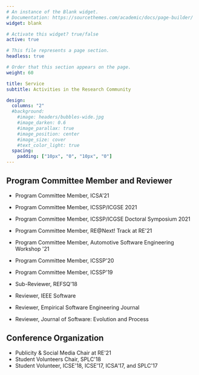 ```yaml
---
# An instance of the Blank widget.
# Documentation: https://sourcethemes.com/academic/docs/page-builder/
widget: blank

# Activate this widget? true/false
active: true

# This file represents a page section.
headless: true

# Order that this section appears on the page.
weight: 60

title: Service
subtitle: Activities in the Research Community

design:
  columns: "2"
  #background:
    #image: headers/bubbles-wide.jpg
    #image_darken: 0.6
    #image_parallax: true
    #image_position: center
    #image_size: cover
    #text_color_light: true
  spacing:
    padding: ["10px", "0", "10px", "0"]
---
```

## Program Committee Member and Reviewer
* Program Committee Member, ICSA'21
* Program Committee Member, ICSSP/ICGSE 2021
* Program Committee Member, ICSSP/ICGSE Doctoral Symposium 2021
* Program Committee Member, RE@Next! Track at RE'21
* Program Committee Member, Automotive Software Engineering Workshop '21
* Program Committee Member, ICSSP'20
* Program Committee Member, ICSSP'19
* Sub-Reviewer, REFSQ'18

* Reviewer, IEEE Software
* Reviewer, Empirical Software Engineering Journal
* Reviewer, Journal of Software: Evolution and Process

## Conference Organization
* Publicity \& Social Media Chair at RE'21
* Student Volunteers Chair, SPLC'18
* Student Volunteer, ICSE'18, ICSE'17, ICSA'17, and SPLC'17
